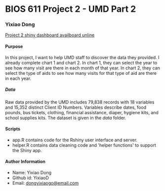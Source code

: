 # BIOS 611 Project 2 - UMD Part 2
### Yixiao Dong
[Project 2 shiny dashboard availboard unline](https://yixiaod.shinyapps.io/project_2/)

#### Purpose
In this project, I want to help UMD staff to discover the data they provided. I already complete chart 1 and chart 2. In chart 1, they can select the year to see how many visit are there in each month of that year. In chart 2, they can select the type of aids to see how many visits for that type of aid are there in each year.  


##### Data
Raw data provided by the UMD includes 79,838 records with 18 variables and 15,352 distinct Client ID Numbers. Variables describe dates, food pounds, bus tickets, clothing, financial assistance, diaper, hygiene kits, and school supplies kits. The dataset is given in the *data* folder.

#### Scripts
* app.R contains code for the Rshiny user interface and server. 
* helper.R contains data cleaning code and 'helper functions' to support the Shiny app.

#### Author Information
* Name: Yixiao Dong
* Github id: YixiaoD
* Email: dongyixiaogo@email.com


